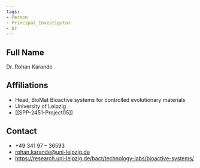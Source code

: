 ```yaml
---
tags: 
- Person
- Principal_Investigator
- Dr
---
```

## Full Name
Dr. Rohan Karande

## Affiliations
- Head, BioMat Bioactive systems for controlled evolutionary materials
- University of Leipzig
- [[SPP-2451-Project05]]
## Contact
- +49 341 97 – 36593
- rohan.karande@uni-leipzig.de
- https://research.uni-leipzig.de/bact/technology-labs/bioactive-systems/
